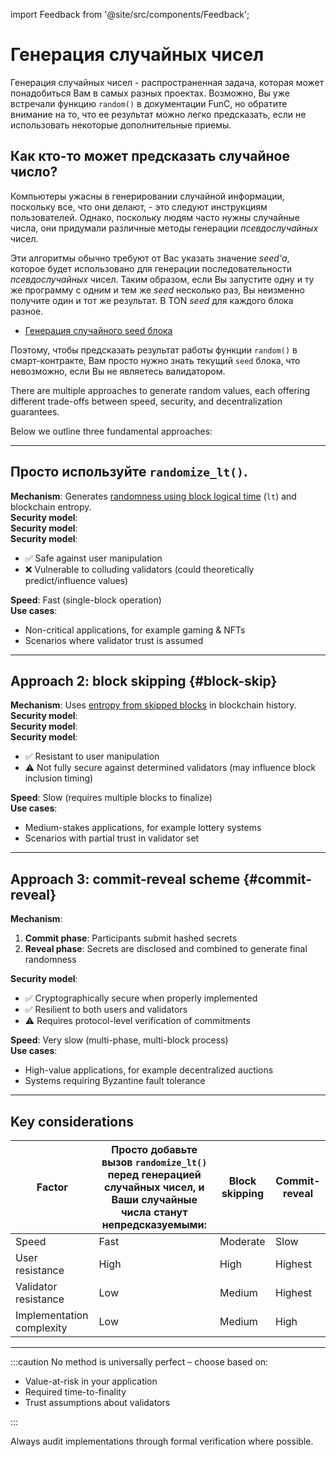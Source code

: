 import Feedback from '@site/src/components/Feedback';

# Генерация случайных чисел

Генерация случайных чисел - распространенная задача, которая может понадобиться Вам в самых разных проектах. Возможно, Вы уже встречали функцию `random()` в документации FunC, но обратите внимание на то, что ее результат можно легко предсказать, если не использовать некоторые дополнительные приемы.

## Как кто-то может предсказать случайное число?

Компьютеры ужасны в генерировании случайной информации, поскольку все, что они делают, - это следуют инструкциям пользователей. Однако, поскольку людям часто нужны случайные числа, они придумали различные методы генерации _псевдослучайных_ чисел.

Эти алгоритмы обычно требуют от Вас указать значение _seed'a_, которое будет использовано для генерации последовательности _псевдослучайных_ чисел. Таким образом, если Вы запустите одну и ту же программу с одним и тем же _seed_ несколько раз, Вы неизменно получите один и тот же результат. В TON _seed_ для каждого блока разное.

- [Генерация случайного seed блока](/v3/guidelines/smart-contracts/security/random)

Поэтому, чтобы предсказать результат работы функции `random()` в смарт-контракте, Вам просто нужно знать текущий `seed` блока, что невозможно, если Вы не являетесь валидатором.

There are multiple approaches to generate random values, each offering different trade-offs between speed, security, and decentralization guarantees.

Below we outline three fundamental approaches:

---

## Просто используйте `randomize_lt()`.

**Mechanism**: Generates [randomness using block logical time](/v3/guidelines/smart-contracts/security/ton-hack-challenge-1/#4-lottery) (`lt`) and blockchain entropy.\
**Security model**:\
**Security model**:\
**Security model**:

- ✅ Safe against user manipulation
- ❌ Vulnerable to colluding validators (could theoretically predict/influence values)

**Speed**: Fast (single-block operation)\
**Use cases**:

- Non-critical applications, for example gaming & NFTs
- Scenarios where validator trust is assumed

---

## Approach 2: block skipping {#block-skip}

**Mechanism**: Uses [entropy from skipped blocks](https://github.com/puppycats/ton-random?tab=readme-ov-file#ton-random) in blockchain history.\
**Security model**:\
**Security model**:\
**Security model**:

- ✅ Resistant to user manipulation
- ⚠️ Not fully secure against determined validators (may influence block inclusion timing)

**Speed**: Slow (requires multiple blocks to finalize)\
**Use cases**:

- Medium-stakes applications, for example lottery systems
- Scenarios with partial trust in validator set

---

## Approach 3: commit-reveal scheme {#commit-reveal}

**Mechanism**:

1. **Commit phase**: Participants submit hashed secrets
2. **Reveal phase**: Secrets are disclosed and combined to generate final randomness

**Security model**:

- ✅ Cryptographically secure when properly implemented
- ✅ Resilient to both users and validators
- ⚠️ Requires protocol-level verification of commitments

**Speed**: Very slow (multi-phase, multi-block process)\
**Use cases**:

- High-value applications, for example decentralized auctions
- Systems requiring Byzantine fault tolerance

---

## Key considerations

| Factor                    | Просто добавьте вызов `randomize_lt()` перед генерацией случайных чисел, и Ваши случайные числа станут непредсказуемыми: | Block skipping | Commit-reveal |
| ------------------------- | ---------------------------------------------------------------------------------------------------------------------------------------- | -------------- | ------------- |
| Speed                     | Fast                                                                                                                                     | Moderate       | Slow          |
| User resistance           | High                                                                                                                                     | High           | Highest       |
| Validator resistance      | Low                                                                                                                                      | Medium         | Highest       |
| Implementation complexity | Low                                                                                                                                      | Medium         | High          |

---

:::caution
No method is universally perfect – choose based on:

- Value-at-risk in your application
- Required time-to-finality
- Trust assumptions about validators

:::

Always audit implementations through formal verification where possible.

<Feedback />
